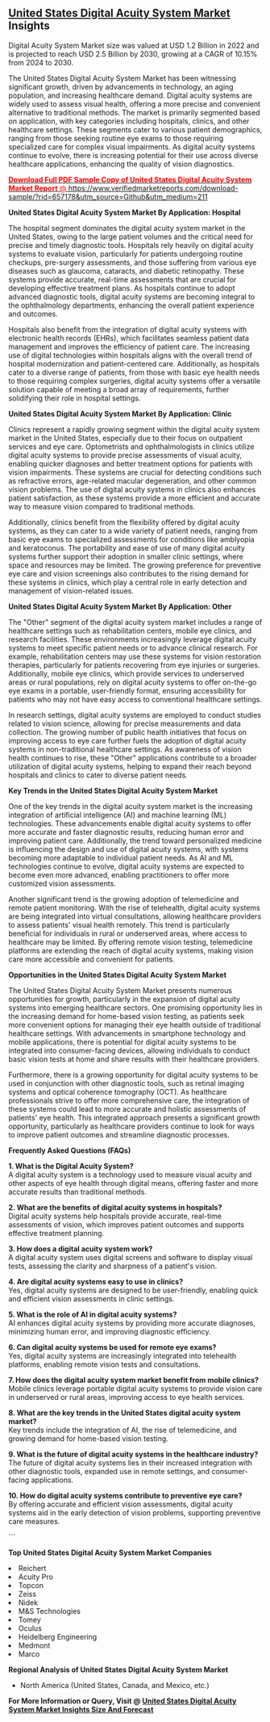 <h2><a href="https://www.verifiedmarketreports.com/download-sample/?rid=657178&amp;utm_source=Github&amp;utm_medium=211" target="_blank">United States Digital Acuity System Market</a> Insights</h2><p>Digital Acuity System Market size was valued at USD 1.2 Billion in 2022 and is projected to reach USD 2.5 Billion by 2030, growing at a CAGR of 10.15% from 2024 to 2030.</p><p><p>The United States Digital Acuity System Market has been witnessing significant growth, driven by advancements in technology, an aging population, and increasing healthcare demand. Digital acuity systems are widely used to assess visual health, offering a more precise and convenient alternative to traditional methods. The market is primarily segmented based on application, with key categories including hospitals, clinics, and other healthcare settings. These segments cater to various patient demographics, ranging from those seeking routine eye exams to those requiring specialized care for complex visual impairments. As digital acuity systems continue to evolve, there is increasing potential for their use across diverse healthcare applications, enhancing the quality of vision diagnostics. <a href="#"><p><span class=""><span style="color: #ff0000;"><strong>Download Full PDF Sample Copy of United States Digital Acuity System Market Report</strong> @ </span><a href="https://www.verifiedmarketreports.com/download-sample/?rid=657178&amp;utm_source=Github&amp;utm_medium=211" target="_blank">https://www.verifiedmarketreports.com/download-sample/?rid=657178&amp;utm_source=Github&amp;utm_medium=211</a></span></p></a></p><p><strong>United States Digital Acuity System Market By Application: Hospital</strong></p><p>The hospital segment dominates the digital acuity system market in the United States, owing to the large patient volumes and the critical need for precise and timely diagnostic tools. Hospitals rely heavily on digital acuity systems to evaluate vision, particularly for patients undergoing routine checkups, pre-surgery assessments, and those suffering from various eye diseases such as glaucoma, cataracts, and diabetic retinopathy. These systems provide accurate, real-time assessments that are crucial for developing effective treatment plans. As hospitals continue to adopt advanced diagnostic tools, digital acuity systems are becoming integral to the ophthalmology departments, enhancing the overall patient experience and outcomes.</p><p>Hospitals also benefit from the integration of digital acuity systems with electronic health records (EHRs), which facilitates seamless patient data management and improves the efficiency of patient care. The increasing use of digital technologies within hospitals aligns with the overall trend of hospital modernization and patient-centered care. Additionally, as hospitals cater to a diverse range of patients, from those with basic eye health needs to those requiring complex surgeries, digital acuity systems offer a versatile solution capable of meeting a broad array of requirements, further solidifying their role in hospital settings.</p><p><strong>United States Digital Acuity System Market By Application: Clinic</strong></p><p>Clinics represent a rapidly growing segment within the digital acuity system market in the United States, especially due to their focus on outpatient services and eye care. Optometrists and ophthalmologists in clinics utilize digital acuity systems to provide precise assessments of visual acuity, enabling quicker diagnoses and better treatment options for patients with vision impairments. These systems are crucial for detecting conditions such as refractive errors, age-related macular degeneration, and other common vision problems. The use of digital acuity systems in clinics also enhances patient satisfaction, as these systems provide a more efficient and accurate way to measure vision compared to traditional methods.</p><p>Additionally, clinics benefit from the flexibility offered by digital acuity systems, as they can cater to a wide variety of patient needs, ranging from basic eye exams to specialized assessments for conditions like amblyopia and keratoconus. The portability and ease of use of many digital acuity systems further support their adoption in smaller clinic settings, where space and resources may be limited. The growing preference for preventive eye care and vision screenings also contributes to the rising demand for these systems in clinics, which play a central role in early detection and management of vision-related issues.</p><p><strong>United States Digital Acuity System Market By Application: Other</strong></p><p>The "Other" segment of the digital acuity system market includes a range of healthcare settings such as rehabilitation centers, mobile eye clinics, and research facilities. These environments increasingly leverage digital acuity systems to meet specific patient needs or to advance clinical research. For example, rehabilitation centers may use these systems for vision restoration therapies, particularly for patients recovering from eye injuries or surgeries. Additionally, mobile eye clinics, which provide services to underserved areas or rural populations, rely on digital acuity systems to offer on-the-go eye exams in a portable, user-friendly format, ensuring accessibility for patients who may not have easy access to conventional healthcare settings.</p><p>In research settings, digital acuity systems are employed to conduct studies related to vision science, allowing for precise measurements and data collection. The growing number of public health initiatives that focus on improving access to eye care further fuels the adoption of digital acuity systems in non-traditional healthcare settings. As awareness of vision health continues to rise, these "Other" applications contribute to a broader utilization of digital acuity systems, helping to expand their reach beyond hospitals and clinics to cater to diverse patient needs.</p><p><strong>Key Trends in the United States Digital Acuity System Market</strong></p><p>One of the key trends in the digital acuity system market is the increasing integration of artificial intelligence (AI) and machine learning (ML) technologies. These advancements enable digital acuity systems to offer more accurate and faster diagnostic results, reducing human error and improving patient care. Additionally, the trend toward personalized medicine is influencing the design and use of digital acuity systems, with systems becoming more adaptable to individual patient needs. As AI and ML technologies continue to evolve, digital acuity systems are expected to become even more advanced, enabling practitioners to offer more customized vision assessments.</p><p>Another significant trend is the growing adoption of telemedicine and remote patient monitoring. With the rise of telehealth, digital acuity systems are being integrated into virtual consultations, allowing healthcare providers to assess patients' visual health remotely. This trend is particularly beneficial for individuals in rural or underserved areas, where access to healthcare may be limited. By offering remote vision testing, telemedicine platforms are extending the reach of digital acuity systems, making vision care more accessible and convenient for patients.</p><p><strong>Opportunities in the United States Digital Acuity System Market</strong></p><p>The United States Digital Acuity System Market presents numerous opportunities for growth, particularly in the expansion of digital acuity systems into emerging healthcare sectors. One promising opportunity lies in the increasing demand for home-based vision testing, as patients seek more convenient options for managing their eye health outside of traditional healthcare settings. With advancements in smartphone technology and mobile applications, there is potential for digital acuity systems to be integrated into consumer-facing devices, allowing individuals to conduct basic vision tests at home and share results with their healthcare providers.</p><p>Furthermore, there is a growing opportunity for digital acuity systems to be used in conjunction with other diagnostic tools, such as retinal imaging systems and optical coherence tomography (OCT). As healthcare professionals strive to offer more comprehensive care, the integration of these systems could lead to more accurate and holistic assessments of patients' eye health. This integrated approach presents a significant growth opportunity, particularly as healthcare providers continue to look for ways to improve patient outcomes and streamline diagnostic processes.</p><p><strong>Frequently Asked Questions (FAQs)</strong></p><p><strong>1. What is the Digital Acuity System?</strong><br> A digital acuity system is a technology used to measure visual acuity and other aspects of eye health through digital means, offering faster and more accurate results than traditional methods.</p><p><strong>2. What are the benefits of digital acuity systems in hospitals?</strong><br> Digital acuity systems help hospitals provide accurate, real-time assessments of vision, which improves patient outcomes and supports effective treatment planning.</p><p><strong>3. How does a digital acuity system work?</strong><br> A digital acuity system uses digital screens and software to display visual tests, assessing the clarity and sharpness of a patient's vision.</p><p><strong>4. Are digital acuity systems easy to use in clinics?</strong><br> Yes, digital acuity systems are designed to be user-friendly, enabling quick and efficient vision assessments in clinic settings.</p><p><strong>5. What is the role of AI in digital acuity systems?</strong><br> AI enhances digital acuity systems by providing more accurate diagnoses, minimizing human error, and improving diagnostic efficiency.</p><p><strong>6. Can digital acuity systems be used for remote eye exams?</strong><br> Yes, digital acuity systems are increasingly integrated into telehealth platforms, enabling remote vision tests and consultations.</p><p><strong>7. How does the digital acuity system market benefit from mobile clinics?</strong><br> Mobile clinics leverage portable digital acuity systems to provide vision care in underserved or rural areas, improving access to eye health services.</p><p><strong>8. What are the key trends in the United States digital acuity system market?</strong><br> Key trends include the integration of AI, the rise of telemedicine, and growing demand for home-based vision testing.</p><p><strong>9. What is the future of digital acuity systems in the healthcare industry?</strong><br> The future of digital acuity systems lies in their increased integration with other diagnostic tools, expanded use in remote settings, and consumer-facing applications.</p><p><strong>10. How do digital acuity systems contribute to preventive eye care?</strong><br> By offering accurate and efficient vision assessments, digital acuity systems aid in the early detection of vision problems, supporting preventive care measures.</p>```</p><p><strong>Top United States Digital Acuity System Market Companies</strong></p><div data-test-id=""><p><li>Reichert</li><li> Acuity Pro</li><li> Topcon</li><li> Zeiss</li><li> Nidek</li><li> M&S Technologies</li><li> Tomey</li><li> Oculus</li><li> Heidelberg Engineering</li><li> Medmont</li><li> Marco</li></p><div><strong>Regional Analysis of&nbsp;United States Digital Acuity System Market</strong></div><ul><li dir="ltr"><p dir="ltr">North America&nbsp;(United States, Canada, and Mexico, etc.)</p></li></ul><p><strong>For More Information or Query, Visit @&nbsp;</strong><strong><a href="https://www.verifiedmarketreports.com/product/digital-acuity-system-market/?utm_source=Github&amp;utm_medium=211" target="_blank">United States Digital Acuity System Market Insights Size And Forecast</a></strong></p></div>
